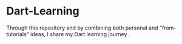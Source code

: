 # Dart-Learning
Through this repository and by combining both personal and "from-tutorials" ideas, I share my Dart learning journey .
